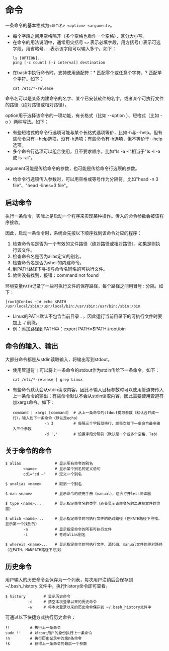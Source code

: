 # 命令

一条命令的基本格式为`<命令名> <option> <argument>`。

- 每个字段之间用空格隔开（多个空格也看作一个空格），区分大小写。
- 在命令的用法说明中，通常用尖括号 `<>` 表示必填字段，用方括号`[]`表示可选字段，用省略号`...`表示该字段可以输入多个。如下：
  ```shell
  ls [OPTION]...
  ping [-c count] [-i interval] destination
  ```
- 在bash中执行命令时，支持使用通配符：* 匹配零个或任意个字符，? 匹配单个字符。如下：
  ```shell
  cat /etc/*-release
  ```

命令名可以是某条内建命令的名字、某个已安装软件的名字，或者某个可执行文件的路径（绝对路径或相对路径）。

option用于选择该命令的一项功能，有长格式（比如 --option ）、短格式（比如 -o ）两种写法。如下：
- 有些短格式的命令行选项可能与某个长格式选项等价，比如-h与--help。但有些命令只有--help选项，没有-h选项；有些命令有-h选项，但不等价于--help选项。
- 多个命令行选项可以组合使用，且不要求顺序，比如"ls -a -l"相当于"ls -l -a 或 ls -al"。

argument可能是传给命令的参数，也可能是传给命令行选项的参数。
- 给命令行选项传入参数时，可以用空格或等号作为分隔符，比如"head -n 3 file"、"head -lines=3 file"。

## 启动命令

执行一条命令，实际上是启动一个程序来实现某种操作。传入的命令参数会被该程序接收。

因此，启动一条命令时，系统会先按以下顺序找到该命令对应的程序：
1. 检查命令名是否为一个有效的文件路径（绝对路径或相对路径），如果是则执行该文件。
2. 检查命令名是否为alias定义的别名。
3. 检查命令名是否为shell的内建命令。
4. 到PATH路径下寻找与命令名同名的可执行文件。
5. 始终没有找到，报错：command not found

环境变量`PATH`记录了一些可执行文件的保存路径，每个路径之间用冒号 : 分隔。如下：

  ```shell
  [root@Centos ~]# echo $PATH
  /usr/local/sbin:/usr/local/bin:/usr/sbin:/usr/bin:/sbin:/bin
  ```

- Linux的PATH默认不包含当前目录 . ，因此运行当前目录下的可执行文件时要加上 ./ 前缀。
- 例：添加路径到PATH中：export PATH=$PATH:/root/bin

## 命令的输入、输出

大部分命令都是从stdin读取输入，将输出写到stdout。

- 使用管道符 `|` 可以将上一条命令的stdout作为stdin传给下一条命令，如下：

  ```shell
  cat /etc/*-release | grep Linux
  ```

- 有些命令默认会从stdin读取内容，因此不输入目标参数时可以使用管道符传入上一条命令的输出；有些命令默认不会从stdin读取内容，因此需要使用管道符加xargs命令。如下：

  ```shell
  command | xargs [command]  # 从上一条命令的stdout提取参数（默认合并成一行），输入到下一条命令（默认是echo）
                -n 3         # 每隔三个字段就换行，即每次给下一条命令最多输入三个参数
                -d ','       # 设置字段分隔符（默认是一个或多个空格、Tab）
  ```

## 关于命令的命令

```shell
$ alias               # 显示所有命令的别名
        <name>        # 显示某个别名的定义语句
        cd1="cd ~"    # 定义一个别名
```

```shell
$ unalias <name>      # 取消一个别名
```

```shell
$ man <name>          # 显示命令的使用手册（manual），这会打开less阅读器
```

```shell
$ type <name>...      # 显示指定命令名的类型（还会显示该命令名的二进制文件的位置）
```

```shell
$ which <name>...     # 显示指定命令的可执行文件的绝对路径（在PATH路径下寻找，显示第一个找到的）
        -a            # 显示指定命令的所有可执行文件
        -i            # 考虑alias别名
```

```shell
$ whereis <name>...   # 显示指定命令的可执行文件、源代码、manual文件的绝对路径（在PATH、MANPATH路径下寻找）
```

## 历史命令

用户输入的历史命令会保存为一个列表，每次用户注销后会保存到 ~/.bash_history 文件中，执行history命令即可查看。

```shell
$ history        # 显示历史命令
          -c     # 清空本次登录以来的历史命令
          -w     # 将本次登录以来的历史命令保存到 ~/.bash_history文件中
```

可通过以下快捷方式执行历史命令：

```shell
!!         # 执行上一条命令
sudo !!    # 以root用户的身份执行上一条命令
!n         # 执行历史记录中的第n条命令
!$         # 获得上一条命令的最后一个参数
```
